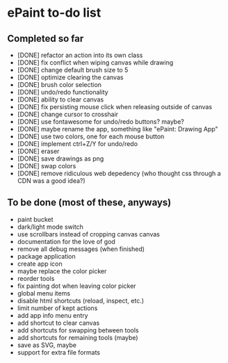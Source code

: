 # ePaint to-do list

## Completed so far

- [DONE] refactor an action into its own class
- [DONE] fix conflict when wiping canvas while drawing
- [DONE] change default brush size to 5
- [DONE] optimize clearing the canvas
- [DONE] brush color selection
- [DONE] undo/redo functionality
- [DONE] ability to clear canvas
- [DONE] fix persisting mouse click when releasing outside of canvas
- [DONE] change cursor to crosshair
- [DONE] use fontawesome for undo/redo buttons? maybe?
- [DONE] maybe rename the app, something like "ePaint: Drawing App"
- [DONE] use two colors, one for each mouse button
- [DONE] implement ctrl+Z/Y for undo/redo
- [DONE] eraser
- [DONE] save drawings as png
- [DONE] swap colors
- [DONE] remove ridiculous web depedency (who thought css through a CDN was a good idea?)

## To be done (most of these, anyways)

- paint bucket
- dark/light mode switch
- use scrollbars instead of cropping canvas canvas
- documentation for the love of god
- remove all debug messages (when finished)
- package application
- create app icon
- maybe replace the color picker
- reorder tools
- fix painting dot when leaving color picker
- global menu items
- disable html shortcuts (reload, inspect, etc.)
- limit number of kept actions
- add app info menu entry
- add shortcut to clear canvas
- add shortcuts for swapping between tools
- add shortcuts for remaining tools (maybe)
- save as SVG, maybe
- support for extra file formats
